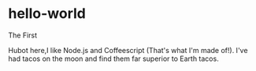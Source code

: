 # hello-world
The First

Hubot here,I like Node.js and Coffeescript (That's what I'm made of!).
I've had tacos on the moon and find them far superior to Earth tacos.
